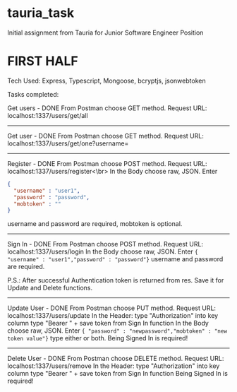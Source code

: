 # tauria_task

Initial assignment from Tauria for Junior Software Engineer Position

# FIRST HALF

Tech Used: Express, Typescript, Mongoose, bcryptjs, jsonwebtoken

Tasks completed:

Get users - DONE From Postman choose GET method. Request URL: localhost:1337/users/get/all

*******************************************************************************************************************************************************************************

Get user - DONE From Postman choose GET method. Request URL: localhost:1337/users/get/one?username=<username string>

*******************************************************************************************************************************************************************************

Register - DONE From Postman choose POST method. Request URL: localhost:1337/users/register<\br> In the Body choose raw, JSON. Enter 
```json
{ 
  "username" : "user1",
  "password" : "password", 
  "mobtoken" : "" 
}
```
username and password are required, mobtoken is optional.

*******************************************************************************************************************************************************************************

Sign In - DONE From Postman choose POST method. Request URL: localhost:1337/users/login In the Body choose raw, JSON. Enter   `{ "username" : "user1","password" : "password"}` username and password are
required.

P.S.: After successful Authentication token is returned from res. Save it for Update and Delete functions.

*******************************************************************************************************************************************************************************

Update User - DONE From Postman choose PUT method. Request URL: localhost:1337/users/update In the Header: type "Authorization" into key column type "Bearer " + save token from Sign In function In the
Body choose raw, JSON. Enter `{ "password" : "newpassword","mobtoken" : "new token value"}` type either or both. Being Signed In is required!

*******************************************************************************************************************************************************************************

Delete User - DONE From Postman choose DELETE method. Request URL: localhost:1337/users/remove In the Header: type "Authorization" into key column type "Bearer " + save token from Sign In function
Being Signed In is required!
